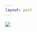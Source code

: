 ```yaml
---
layout: post
---
```


<div class='tableauPlaceholder' id='viz1563935073283' style='position: relative'><noscript><a href='https:&#47;&#47;cauancardoso.github.io&#47;'><img alt=' ' src='https:&#47;&#47;public.tableau.com&#47;static&#47;images&#47;CV&#47;CV_15638506371700&#47;CV&#47;1_rss.png' style='border: none' /></a></noscript><object class='tableauViz'  style='display:none;'><param name='host_url' value='https%3A%2F%2Fpublic.tableau.com%2F' /> <param name='embed_code_version' value='3' /> <param name='site_root' value='' /><param name='name' value='CV_15638506371700&#47;CV' /><param name='tabs' value='no' /><param name='toolbar' value='no' /><param name='static_image' value='https:&#47;&#47;public.tableau.com&#47;static&#47;images&#47;CV&#47;CV_15638506371700&#47;CV&#47;1.png' /> <param name='animate_transition' value='yes' /><param name='display_static_image' value='yes' /><param name='display_spinner' value='yes' /><param name='display_overlay' value='yes' /><param name='display_count' value='yes' /><param name='filter' value='publish=yes' /></object></div>                <script type='text/javascript'>                    var divElement = document.getElementById('viz1563935073283');                    var vizElement = divElement.getElementsByTagName('object')[0];                    if ( divElement.offsetWidth > 800 ) { vizElement.style.width='827px';vizElement.style.height='1169px';} else if ( divElement.offsetWidth > 500 ) { vizElement.style.width='100%';vizElement.style.height='1269px';} else { vizElement.style.width='100%';vizElement.style.height='2600px';}                     var scriptElement = document.createElement('script');                    scriptElement.src = 'https://public.tableau.com/javascripts/api/viz_v1.js';                    vizElement.parentNode.insertBefore(scriptElement, vizElement);                </script>
